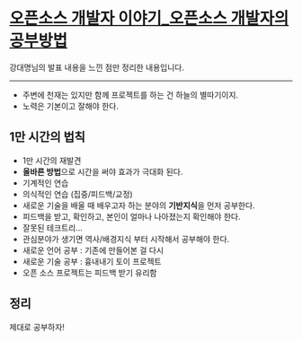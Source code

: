 
# [오픈소스 개발자 이야기_오픈소스 개발자의 공부방법](https://www.youtube.com/watch?v=svrRov-SDNI)

강대명님의 발표 내용을 느낀 점만 정리한 내용입니다.

---

- 주변에 천재는 있지만 함께 프로젝트를 하는 건 하늘의 별따기이지.
- 노력은 기본이고 잘해야 한다.

## 1만 시간의 법칙

- 1만 시간의 재발견
- **올바른 방법**으로 시간을 써야 효과가 극대화 된다.
- 기계적인 연습
- 의식적인 연습 (집중/피드백/교정)
- 새로운 기술을 배울 때 배우고자 하는 분야의 **기반지식**을 먼저 공부한다.
- 피드백을 받고, 확인하고, 본인이 얼마나 나아졌는지 확인해야 한다.
- 잘못된 테크트리...
- 관심분야가 생기면 역사/배경지식 부터 시작해서 공부해야 한다.
- 새로운 언어 공부 : 기존에 만들어본 걸 다시
- 새로운 기술 공부 : 흉내내기 토이 프로젝트
- 오픈 소스 프로젝트는 피드백 받기 유리함

## 정리

제대로 공부하자!



